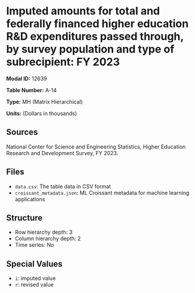 # Imputed amounts for total and federally financed higher education R&D expenditures passed through, by survey population and type of subrecipient: FY 2023

**Modal ID:** 12639

**Table Number:** A-14

**Type:** MH (Matrix Hierarchical)

**Units:** (Dollars in thousands)

## Sources

National Center for Science and Engineering Statistics, Higher Education Research and Development Survey, FY 2023.

## Files

- `data.csv`: The table data in CSV format
- `croissant_metadata.json`: ML Croissant metadata for machine learning applications

## Structure

- Row hierarchy depth: 3
- Column hierarchy depth: 2
- Time series: No

## Special Values

- `i`: imputed value
- `r`: revised value
